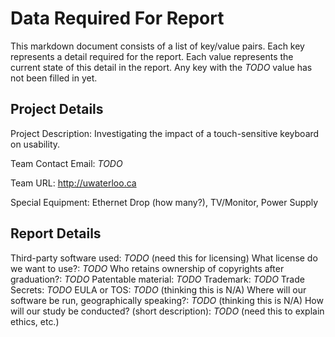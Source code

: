 # Data Required For Report #

This markdown document consists of a list of key/value pairs.
Each key represents a detail required for the report.
Each value represents the current state of this detail in the report.
Any key with the *TODO* value has not been filled in yet.

## Project Details ##

Project Description: Investigating the impact of a touch-sensitive keyboard on usability.

Team Contact Email: *TODO*

Team URL: http://uwaterloo.ca

Special Equipment: Ethernet Drop (how many?), TV/Monitor, Power Supply

## Report Details ##

Third-party software used: *TODO* (need this for licensing)
What license do we want to use?: *TODO*
Who retains ownership of copyrights after graduation?: *TODO*
Patentable material: *TODO*
Trademark: *TODO*
Trade Secrets: *TODO*
EULA or TOS: *TODO* (thinking this is N/A)
Where will our software be run, geographically speaking?: *TODO* (thinking this is N/A)
How will our study be conducted? (short description): *TODO* (need this to explain ethics, etc.)

